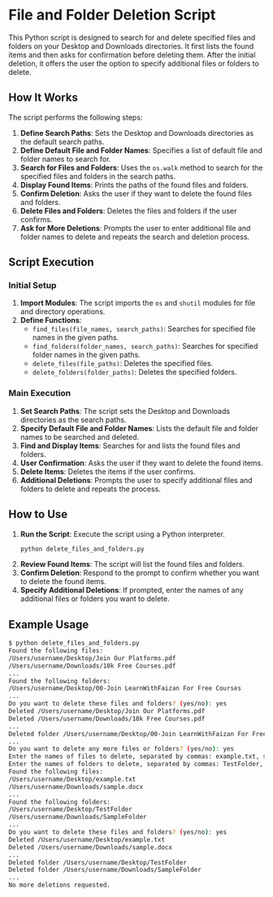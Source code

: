 # File and Folder Deletion Script

This Python script is designed to search for and delete specified files and folders on your Desktop and Downloads directories. It first lists the found items and then asks for confirmation before deleting them. After the initial deletion, it offers the user the option to specify additional files or folders to delete.

## How It Works

The script performs the following steps:

1. **Define Search Paths**: Sets the Desktop and Downloads directories as the default search paths.
2. **Define Default File and Folder Names**: Specifies a list of default file and folder names to search for.
3. **Search for Files and Folders**: Uses the `os.walk` method to search for the specified files and folders in the search paths.
4. **Display Found Items**: Prints the paths of the found files and folders.
5. **Confirm Deletion**: Asks the user if they want to delete the found files and folders.
6. **Delete Files and Folders**: Deletes the files and folders if the user confirms.
7. **Ask for More Deletions**: Prompts the user to enter additional file and folder names to delete and repeats the search and deletion process.

## Script Execution

### Initial Setup

1. **Import Modules**: The script imports the `os` and `shutil` modules for file and directory operations.
2. **Define Functions**:
    - `find_files(file_names, search_paths)`: Searches for specified file names in the given paths.
    - `find_folders(folder_names, search_paths)`: Searches for specified folder names in the given paths.
    - `delete_files(file_paths)`: Deletes the specified files.
    - `delete_folders(folder_paths)`: Deletes the specified folders.

### Main Execution

1. **Set Search Paths**: The script sets the Desktop and Downloads directories as the search paths.
2. **Specify Default File and Folder Names**: Lists the default file and folder names to be searched and deleted.
3. **Find and Display Items**: Searches for and lists the found files and folders.
4. **User Confirmation**: Asks the user if they want to delete the found items.
5. **Delete Items**: Deletes the items if the user confirms.
6. **Additional Deletions**: Prompts the user to specify additional files and folders to delete and repeats the process.

## How to Use

1. **Run the Script**: Execute the script using a Python interpreter.
    ```sh
    python delete_files_and_folders.py
    ```
2. **Review Found Items**: The script will list the found files and folders.
3. **Confirm Deletion**: Respond to the prompt to confirm whether you want to delete the found items.
4. **Specify Additional Deletions**: If prompted, enter the names of any additional files or folders you want to delete.

## Example Usage

```sh
$ python delete_files_and_folders.py
Found the following files:
/Users/username/Desktop/Join Our Platforms.pdf
/Users/username/Downloads/10k Free Courses.pdf
...
Found the following folders:
/Users/username/Desktop/00-Join LearnWithFaizan For Free Courses
...
Do you want to delete these files and folders? (yes/no): yes
Deleted /Users/username/Desktop/Join Our Platforms.pdf
Deleted /Users/username/Downloads/10k Free Courses.pdf
...
Deleted folder /Users/username/Desktop/00-Join LearnWithFaizan For Free Courses
...
Do you want to delete any more files or folders? (yes/no): yes
Enter the names of files to delete, separated by commas: example.txt, sample.docx
Enter the names of folders to delete, separated by commas: TestFolder, SampleFolder
Found the following files:
/Users/username/Desktop/example.txt
/Users/username/Downloads/sample.docx
...
Found the following folders:
/Users/username/Desktop/TestFolder
/Users/username/Downloads/SampleFolder
...
Do you want to delete these files and folders? (yes/no): yes
Deleted /Users/username/Desktop/example.txt
Deleted /Users/username/Downloads/sample.docx
...
Deleted folder /Users/username/Desktop/TestFolder
Deleted folder /Users/username/Downloads/SampleFolder
...
No more deletions requested.
